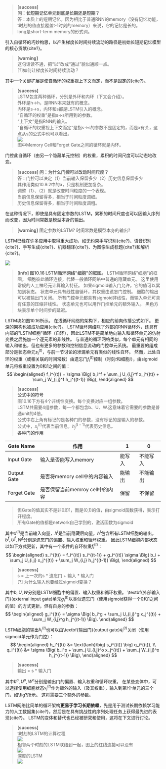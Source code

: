 > **[success]**  
> **问：长短期记忆单元到底是长期还是短期？**  
答：本质上的短期记忆。因为相比于普通RNN的memory（没有记忆功能，t时刻的值直接覆盖t-1时刻的memory）来说，它的记忆是长的。  
long是short-term memory的形式词。  

引入自循环的巧妙构思，以产生梯度长时间持续流动的路径是初始长短期记忆模型的核心贡献{cite?}。  
> **[warning]**  
> 这句话读不通，把“以”改成“通过”貌似通顺一点。  
> [?]如何让梯度长时间持续流动？  

其中一个关键扩展是使自循环的权重视上下文而定，而不是固定的{cite?}。  
> **[success]**  
> LSTM包含两种循环，分别是外环和内环（下文会介绍）。  
> 外环是h->h，是RNN本来就有的概念。  
> 内环是s->s，内环和s都是LSTM引入的概念。  
> “自循环的权重”是指s->s所用到的参数。  
> “上下文”是指RNN的输入。  
> “自循环的权重视上下文而定”是指s->s的参数不是固定的，而是x有关，这点从s的公式中也可以看出。  
> ![](/assets/images/Chapter10/2.png)  
> 图中Memory Cell和Forget Gate之间的循环就是内环。 

门控此自循环（由另一个隐藏单元控制）的权重，累积的时间尺度可以动态地改变。  
> **[success] 问：为什么门控可以改动时间尺度？**    
> 答：门控可以决定（1）当前输入保留多少（2）历史信息保留多少  
> 其作用类似10.9.2中的a，只是机制更加复杂。  
> 调整（1）、（2）就是改变时间粒度的一个表现。  
> 当前信息保留得多，相当于时间粒度调细。  
> 历史信息保留得多，相当于时间粒度调粗。  

在这种情况下，即使是具有固定参数的LSTM，累积的时间尺度也可以因输入序列而改变，因为时间常数是模型本身的输出。  
> **[warning]** 固定参数的LSTM?  时间常数是模型本身的输出?  

LSTM已经在许多应用中取得重大成功，如无约束手写识别{cite?}、语音识别{cite?}、手写生成{cite?}、机器翻译{cite?}、为图像生成标题{cite?}和解析{cite?}。

![](/assets/images/Chapter10/8.png)  
> **[info] 图10.16 LSTM循环网络"细胞"的框图。**
LSTM循环网络"细胞"的框图。
细胞彼此循环连接，代替一般循环网络中普通的隐藏单元。
这里使用常规的人工神经元计算输入特征。
如果sigmoid输入门允许，它的值可以累加到状态。
状态单元具有线性自循环，其权重由遗忘门控制。
细胞的输出可以被输出门关闭。
所有门控单元都具有sigmoid非线性，而输入单元可具有任意的压缩非线性。
状态单元也可以用作门控单元的额外输入。
黑色方块表示单个时间步的延迟。

LSTM块如图10.16所示。
在浅循环网络的架构下，相应的前向传播公式如下。
更深的架构也被成功应用{cite?}。
LSTM循环网络除了外部的RNN循环外，还具有内部的"LSTM细胞"循环（自环），因此LSTM不是简单地向输入和循环单元的仿射变换之后施加一个逐元素的非线性。
与普通的循环网络类似，每个单元有相同的输入和输出，但也有更多的参数和控制信息流动的门控单元系统。
最重要的组成部分是状态单元$s_i^{(t)}$，与前一节讨论的渗漏单元有类似的线性自环。
然而，此处自环的权重（或相关联的时间常数）由遗忘门$f_i^{(t)}$控制（时刻$t$和细胞$i$），由sigmoid单元将权重设置为0和1之间的值：  
$$
\begin{aligned}
 f_i^{(t)} = \sigma \Big( b_i^f + \sum_j U_{i,j}^f x_j^{(t)} + \sum_j W_{i,j}^f h_j^{(t-1)} \Big),
\end{aligned}
$$

> **[success]**  
> **公式中的符号**  
> 图10.16下方有4个非线性变换。每个变换对应一组参数。  
> LSTM共需要4组参数，每一个都包含b、U、W.这意味着它需要的参数是普通unit的4倍。  
> 公式中右上角有标记的是各种门的参数，没有标记的是输入的参数。  
> 公式中，$x_j^{(t)}$代表当前信息，$h_j^{(t-1)}$代表历史信息。  
> **各种门的作用**  

|Gate Name|作用|1|0|
|---|---|---|---|
|Input Gate|输入是否能写入memory|能写入|不能写入|
|Output Gate|是否将memory cell中的内容输入|能输出|不能输出|
|Forget Gate|是否保留当前memroy cell中的内容|保留|不保留|

> 但Gate的值其实不是非0即1，而是(0,1)的值，由sigmoid函数获得，表示打开程度。  
所有Gate的值都是network自己学到的，激活函数为sigmoid

其中$x^{(t)}$是当前输入向量，$h^{t}$是当前隐藏层向量，$h^{t}$包含所有LSTM细胞的输出。 
$b^f, U^f, W^f$分别是遗忘门的偏置、输入权重和循环权重。
因此LSTM细胞内部状态以如下方式更新，其中有一个条件的自环权重$f_i^{(t)}$： 
$$
\begin{aligned}
 s_i^{(t)} = f_i^{(t)}  s_i^{(t-1)} +  g_i^{(t)}
 \sigma \Big( b_i + \sum_j U_{i,j} x_j^{(t)} + \sum_j W_{i,j} h_j^{(t-1)} \Big),
\end{aligned}
$$

> **[success]**  
> s = 上一次的s * 遗忘门 + 输入 * 输入门  
> [?] 为什么输入也要经过sigmoid变换？  

其中$b, U, W$分别是LSTM细胞中的偏置、输入权重和循环权重。
\textbf{外部输入门}(external input gate)单元$g_i^{(t)}$以类似遗忘门（使用sigmoid获得一个0和1之间的值）的方式更新，但有自身的参数：  
$$
\begin{aligned}
 g_i^{(t)} = \sigma \Big( b_i^g + \sum_j U_{i,j}^g x_j^{(t)} + \sum_j W_{i,j}^g h_j^{(t-1)} \Big).
\end{aligned}
$$

LSTM细胞的输出$h_i^{(t)}$也可以由\textbf{输出门}(output gate)$q_i^{(t)}$关闭（使用sigmoid单元作为门控）：  
$$
\begin{aligned}
 h_i^{(t)} &= \text{tanh}\big( s_i^{(t)} \big) q_i^{(t)}, \\
 q_i^{(t)} &= \sigma \Big( b_i^o + \sum_j U_{i,j}^o x_j^{(t)} + \sum_j W_{i,j}^o h_j^{(t-1)} \Big),
\end{aligned}
$$

> **[success]**  
> 输出 = s * 输入门  

其中$b^o, U^o, W^o$分别是输出门的偏置、输入权重和循环权重。
在某些变体中，可以选择使用细胞状态$s_i^{(t)}$作为额外的输入（及其权重），输入到第$i$个单元的三个门，如\fig?所示。
这将需要三个额外的参数。

LSTM网络比简单的循环架构**更易于学习长期依赖**，先是用于测试长期依赖学习能力的人工数据集{cite?}，然后是在具有挑战性的序列处理任务上获得最先进的表现{cite?}。
LSTM的变体和替代也已经被研究和使用，这将在下文进行讨论。

> **[success]**  
> t时刻的LSTM的计算过程  
> ![](/assets/images/Chapter10/12.png)  
> 相邻两个时刻的LSTM联结到一起，图上的红线连接可以没有  
> ![](/assets/images/Chapter10/13.png)  
> 深度的LSTM  
> ![](/assets/images/Chapter10/14.png)  